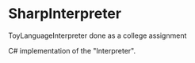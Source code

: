 # SharpInterpreter
ToyLanguageInterpreter done as a college assignment

C# implementation of the "Interpreter".
